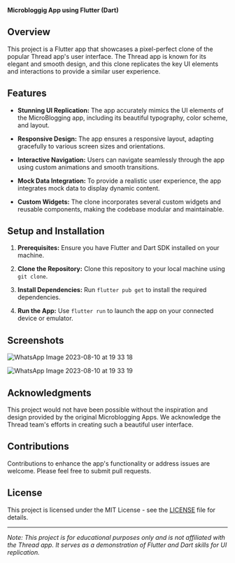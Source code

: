**Microbloggig App using Flutter (Dart)**


## Overview

This project is a Flutter app that showcases a pixel-perfect clone of the popular Thread app's user interface. The Thread app is known for its elegant and smooth design, and this clone replicates the key UI elements and interactions to provide a similar user experience.

## Features

- **Stunning UI Replication:** The app accurately mimics the UI elements of the MicroBlogging app, including its beautiful typography, color scheme, and layout.

- **Responsive Design:** The app ensures a responsive layout, adapting gracefully to various screen sizes and orientations.

- **Interactive Navigation:** Users can navigate seamlessly through the app using custom animations and smooth transitions.

- **Mock Data Integration:** To provide a realistic user experience, the app integrates mock data to display dynamic content.

- **Custom Widgets:** The clone incorporates several custom widgets and reusable components, making the codebase modular and maintainable.

## Setup and Installation

1. **Prerequisites:** Ensure you have Flutter and Dart SDK installed on your machine.

2. **Clone the Repository:** Clone this repository to your local machine using `git clone`.

3. **Install Dependencies:** Run `flutter pub get` to install the required dependencies.

4. **Run the App:** Use `flutter run` to launch the app on your connected device or emulator.
  
## Screenshots
![WhatsApp Image 2023-08-10 at 19 33 18](https://github.com/himax12/Threads-clone/assets/122690580/612e6ce1-2c95-4e25-828e-0b8e6f8c7494)

   
![WhatsApp Image 2023-08-10 at 19 33 19](https://github.com/himax12/Threads-clone/assets/122690580/28f7e52b-ec1d-42d3-8921-b28c95d628cb)


## Acknowledgments

This project would not have been possible without the inspiration and design provided by the original Microblogging Apps. We acknowledge the Thread team's efforts in creating such a beautiful user interface.

## Contributions

Contributions to enhance the app's functionality or address issues are welcome. Please feel free to submit pull requests.

## License

This project is licensed under the MIT License - see the [LICENSE](LICENSE) file for details.

---

*Note: This project is for educational purposes only and is not affiliated with the Thread app. It serves as a demonstration of Flutter and Dart skills for UI replication.*
